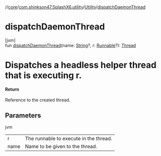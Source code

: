 //[core](../../../index.md)/[com.shinkson47.SplashX6.utility](../index.md)/[Utility](index.md)/[dispatchDaemonThread](dispatch-daemon-thread.md)

# dispatchDaemonThread

[jvm]\
fun [dispatchDaemonThread](dispatch-daemon-thread.md)(name: [String](https://kotlinlang.org/api/latest/jvm/stdlib/kotlin/-string/index.html)?, r: [Runnable](https://docs.oracle.com/javase/8/docs/api/java/lang/Runnable.html)?): [Thread](https://docs.oracle.com/javase/8/docs/api/java/lang/Thread.html)

# Dispatches a headless helper thread that is executing r.

#### Return

Reference to the created thread.

## Parameters

jvm

| | |
|---|---|
| r | The runnable to execute in the thread. |
| name | Name to be given to the thread. |

